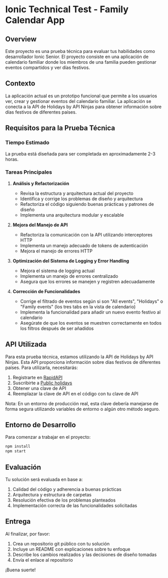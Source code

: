 # Ionic Technical Test - Family Calendar App

## Overview

Este proyecto es una prueba técnica para evaluar tus habilidades como desarrollador Ionic Senior. El proyecto consiste en una aplicación de calendario familiar donde los miembros de una familia pueden gestionar eventos compartidos y ver días festivos.

## Contexto

La aplicación actual es un prototipo funcional que permite a los usuarios ver, crear y gestionar eventos del calendario familiar. La aplicación se conecta a la API de Holidays by API Ninjas para obtener información sobre días festivos de diferentes países.

## Requisitos para la Prueba Técnica

### Tiempo Estimado

La prueba está diseñada para ser completada en aproximadamente 2-3 horas.

### Tareas Principales

1. **Análisis y Refactorización**

   - Revisa la estructura y arquitectura actual del proyecto
   - Identifica y corrige los problemas de diseño y arquitectura
   - Refactoriza el código siguiendo buenas prácticas y patrones de diseño
   - Implementa una arquitectura modular y escalable

2. **Mejora del Manejo de API**

   - Refactoriza la comunicación con la API utilizando interceptores HTTP
   - Implementa un manejo adecuado de tokens de autenticación
   - Mejora el manejo de errores HTTP

3. **Optimización del Sistema de Logging y Error Handling**

   - Mejora el sistema de logging actual
   - Implementa un manejo de errores centralizado
   - Asegura que los errores se manejen y registren adecuadamente

4. **Corrección de Funcionalidades**
   - Corrige el filtrado de eventos según si son "All events", "Holidays" o "Family events" (los tres tabs en la vista de calendario)
   - Implementa la funcionalidad para añadir un nuevo evento festivo al calendario
   - Asegúrate de que los eventos se muestren correctamente en todos los filtros después de ser añadidos

## API Utilizada

Para esta prueba técnica, estamos utilizando la API de Holidays by API Ninjas. Esta API proporciona información sobre días festivos de diferentes países. Para utilizarla, necesitarás:

1. Registrarte en [RapidAPI](https://rapidapi.com/)
2. Suscribirte a [Public holidays](https://rapidapi.com/hefesto-technologies-hefesto-technologies-default/api/public-holidays7)
3. Obtener una clave de API
4. Reemplazar la clave de API en el código con tu clave de API

Nota: En un entorno de producción real, esta clave debería manejarse de forma segura utilizando variables de entorno o algún otro método seguro.

## Entorno de Desarrollo

Para comenzar a trabajar en el proyecto:

```bash
npm install
npm start
```

## Evaluación

Tu solución será evaluada en base a:

1. Calidad del código y adherencia a buenas prácticas
2. Arquitectura y estructura de carpetas
3. Resolución efectiva de los problemas planteados
4. Implementación correcta de las funcionalidades solicitadas

## Entrega

Al finalizar, por favor:

1. Crea un repositorio git público con tu solución
2. Incluye un README con explicaciones sobre tu enfoque
3. Describe los cambios realizados y las decisiones de diseño tomadas
4. Envía el enlace al repositorio

¡Buena suerte!
